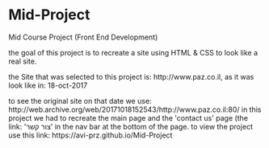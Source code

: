 # Mid-Project
Mid Course Project (Front End Development)

<p>the goal of this project is to recreate a site using HTML & CSS to look like a real site.</p>
<p>the Site that was selected to this project is: http://www.paz.co.il, as it was look like in: 18-oct-2017</p>
to see the original site on that date we use: http://web.archive.org/web/20171018152543/http://www.paz.co.il:80/
in this project we had to recreate the main page and the 'contact us' page (the link: 'צור קשר' in the nav bar at the bottom of the page.
to view the project use this link: https://avi-prz.github.io/Mid-Project
